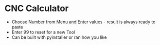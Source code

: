 # CNC Calculator
- Choose Number from Menu and Enter values - result is always ready to paste
- Enter 99 to reset for a new Tool 
- Can be built with pyinstaller or ran how you like 